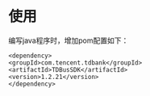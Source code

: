 # 使用

编写java程序时，增加pom配置如下：

    <dependency>
    <groupId>com.tencent.tdbank</groupId>
    <artifactId>TDBusSDK</artifactId>
    <version>1.2.21</version>
    </dependency>